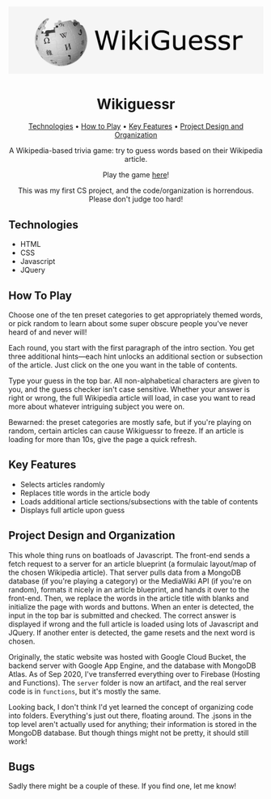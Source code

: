 <p align="center"><img src="./wikiguessr-logo.jpg" width=800px/></p>

<h1 align="center">Wikiguessr</h1>

<p align="center">
  <a href="#technologies">Technologies</a> •
  <a href="#how-to-play">How to Play</a> •
  <a href="#key-features">Key Features</a> •
  <a href="#project-design-and-organization">Project Design and Organization</a> 
</p>

<p align="center">A Wikipedia-based trivia game: try to guess words based on their Wikipedia article. </p>
<p align="center"> Play the game <a href="https://wikiguessr.com">here</a>! </p>
<p align="center"> This was my first CS project, and the code/organization is horrendous. Please don't judge too hard! </p>

## Technologies
- HTML
- CSS
- Javascript
- JQuery

## How To Play
Choose one of the ten preset categories to get appropriately themed words, or pick random to learn about some super obscure people you've never heard of and never will!

Each round, you start with the first paragraph of the intro section. You get three additional hints—each hint unlocks an additional section or subsection of the article. Just click on the one you want in the table of contents.

Type your guess in the top bar. All non-alphabetical characters are given to you, and the guess checker isn't case sensitive. Whether your answer is right or wrong, the full Wikipedia article will load, in case you want to read more about whatever intriguing subject you were on. 

Bewarned: the preset categories are mostly safe, but if you're playing on random, certain articles can cause Wikiguessr to freeze. If an article is loading for more than 10s, give the page a quick refresh.  

## Key Features
- Selects articles randomly
- Replaces title words in the article body
- Loads additional article sections/subsections with the table of contents
- Displays full article upon guess

## Project Design and Organization

This whole thing runs on boatloads of Javascript. The front-end sends a fetch request to a server for an article blueprint (a formulaic layout/map of the chosen Wikipedia article). That server pulls data from a MongoDB database (if you're playing a category) or the MediaWiki API (if you're on random), formats it nicely in an article blueprint, and hands it over to the front-end. Then, we replace the words in the article title with blanks and initialize the page with words and buttons. When an enter is detected, the input in the top bar is submitted and checked. The correct answer is displayed if wrong and the full article is loaded using lots of Javascript and JQuery. If another enter is detected, the game resets and the next word is chosen.

Originally, the static website was hosted with Google Cloud Bucket, the backend server with Google App Engine, and the database with MongoDB Atlas. As of Sep 2020, I've transferred everything over to Firebase (Hosting and Functions). The `server` folder is now an artifact, and the real server code is in `functions`, but it's mostly the same. 

Looking back, I don't think I'd yet learned the concept of organizing code into folders. Everything's just out there, floating around. The .jsons in the top level aren't actually used for anything; their information is stored in the MongoDB database. But though things might not be pretty, it should still work!

## Bugs

Sadly there might be a couple of these. If you find one, let me know!
